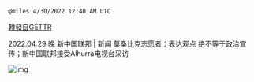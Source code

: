 
`@miles 4/30/2022 12:40 AM UTC`

[轉發自GETTR](https://gettr.com/post/p17nraw4528)

2022.04.29  晚 新中国联邦 | 新闻   莫桑比克志愿者：表达观点 绝不等于政治宣传；新中国联邦接受Alhurra电视台采访

![img](https://media.gettr.com/group15/origin/2022/04/30/00/bd4f8fc5-c1db-c527-71b5-3f99a4798fc8/6383d6c383a688bc0ce747d8282e44b3.jpeg)
